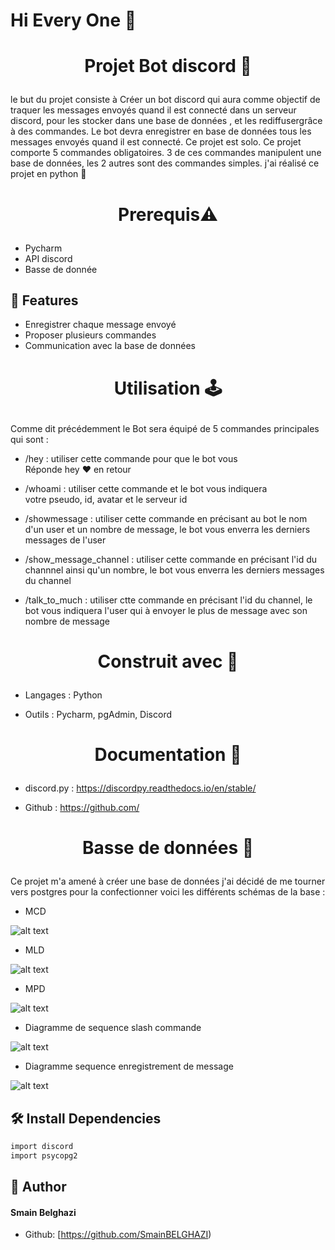 # Hi Every One  👋
# <p align="center">Projet Bot discord 🤖 </p>
  
le but du projet consiste à Créer un bot discord qui aura comme objectif de traquer les messages envoyés quand il est connecté dans un serveur discord,
pour les stocker dans une base de données ,
et les rediffusergrâce à des commandes.
Le bot devra enregistrer en base de données tous les messages envoyés quand il est connecté.
Ce projet est solo.
Ce projet comporte 5 commandes obligatoires.
3 de ces commandes manipulent une base de données,
les 2 autres sont des commandes simples.
j'ai réalisé ce projet en python 🐍


# <p align="center">Prerequis⚠</p>
  
- Pycharm
- API discord
- Basse de donnée     
    

## 🧐 Features    
- Enregistrer chaque message envoyé
- Proposer plusieurs commandes
- Communication avec la base de données

# <p align="center">Utilisation 🕹</p>
Comme dit précédemment le Bot sera équipé de 5 commandes principales qui sont :



- /hey : utiliser cette commande pour que le bot vous  
  Réponde  hey ❤ en retour



- /whoami : utiliser cette commande et le bot vous indiquera  
 votre pseudo, id, avatar et le serveur id



- /showmessage : utiliser cette commande en précisant au  bot le nom d'un user et un nombre de message, le bot vous enverra les derniers messages de l'user



- /show_message_channel : utiliser cette commande en précisant l'id du channnel ainsi qu'un nombre, le bot vous enverra les derniers messages du channel



- /talk_to_much : utiliser ctte commande en précisant l'id du channel, le bot vous indiquera l'user qui à envoyer le plus de message avec son nombre de message
  


# <p align="center">Construit avec 👷 </p>
  
- Langages : Python 

- Outils : Pycharm, pgAdmin, Discord



# <p align="center">Documentation 💼 </p>
  
- discord.py : https://discordpy.readthedocs.io/en/stable/

- Github : https://github.com/



# <p align="center">Basse de données 💾 </p>
  
Ce projet m'a amené à créer une base de données j'ai décidé de me tourner vers postgres pour  la confectionner
voici les différents schémas de la base :

- MCD

![alt text](https://imagizer.imageshack.com/v2/576x325q70/r/923/ZuQ1yC.png)

- MLD


![alt text](https://imagizer.imageshack.com/v2/576x325q70/r/922/J3y8mV.png)

- MPD


![alt text](https://imagizer.imageshack.com/v2/576x325q70/r/922/46ZiI3.png)

- Diagramme de sequence slash commande


![alt text](https://imagizer.imageshack.com/v2/1023x563q90/r/922/1OJuge.png)

- Diagramme sequence enregistrement de message


![alt text](https://imagizer.imageshack.com/v2/720x275q70/r/924/XYsbZr.png)
        
        
        

## 🛠️ Install Dependencies    
```bash
import discord
import psycopg2
```






## 🙇 Author
#### Smain Belghazi
- Github: [https://github.com/SmainBELGHAZI)
